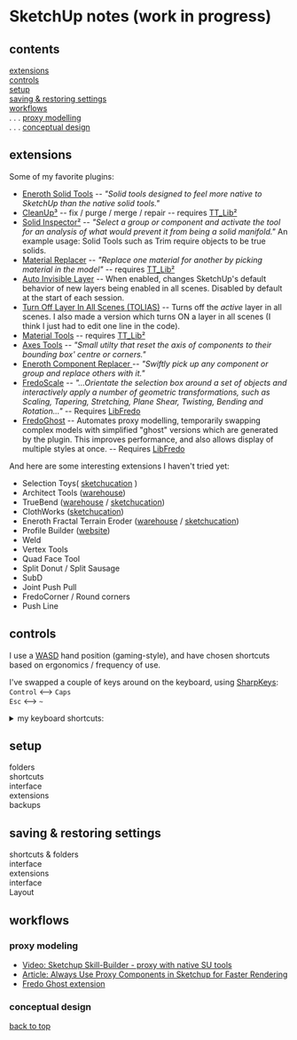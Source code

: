 
# SketchUp notes (work in progress)

## contents

[extensions](#extensions) \
[controls](#controls) \
[setup](#setup) \
[saving & restoring settings](#saving--restoring-settings) \
[workflows](#workflows) \
. . . [proxy modelling](#proxy-modelling) \
. . . [conceptual design](#conceptual-design)

## extensions

Some of my favorite plugins:  

- [Eneroth Solid Tools](https://extensions.sketchup.com/pl/content/eneroth-solid-tools) -- _"Solid tools designed to feel more native to SketchUp than the native solid tools."_
- [CleanUp³](https://extensions.sketchup.com/en/content/cleanup%C2%B3) -- fix / purge / merge / repair -- requires [TT\_Lib²](https://extensions.sketchup.com/content/tt_lib%C2%B2)
- [Solid Inspector²](https://extensions.sketchup.com/en/content/solid-inspector%C2%B2) -- _"Select a group or component and activate the tool for an analysis of what would prevent it from being a solid manifold."_ An example usage: Solid Tools such as Trim require objects to be true solids.
- [Material Replacer](https://extensions.sketchup.com/en/content/material-replacer) -- _"Replace one material for another by picking material in the model"_ -- requires [TT\_Lib²](https://extensions.sketchup.com/content/tt_lib%C2%B2)
- [Auto Invisible Layer](https://extensions.sketchup.com/en/content/auto-invisible-layer) \-- When enabled, changes SketchUp's default behavior of new layers being enabled in all scenes.  Disabled by default at the start of each session.
- [Turn Off Layer In All Scenes (TOLIAS)](https://sketchucation.com/forums/viewtopic.php?f=80&t=66243) --  Turns off the _active_ layer in all scenes.  I also made a version which turns ON a layer in all scenes (I think I just had to edit one line in the code).
- [Material Tools](https://extensions.sketchup.com/en/content/material-tools) -- requires [TT\_Lib²](https://extensions.sketchup.com/content/tt_lib%C2%B2)
- [Axes Tools](https://extensions.sketchup.com/en/content/axes-tools) -- _"Small utilty that reset the axis of components to their bounding box' centre or corners."_
- [Eneroth Component Replacer ](https://extensions.sketchup.com/en/content/eneroth-component-replacer) -- _"Swiftly pick up any component or group and replace others with it."_
- [FredoScale](https://extensions.sketchup.com/en/content/fredoscale) _-- "...Orientate the selection box around a set of objects and interactively apply a number of geometric transformations, such as Scaling, Tapering, Stretching, Plane Shear, Twisting, Bending and Rotation..."_ -- Requires [LibFredo](https://extensions.sketchup.com/en/content/libfredo6)
- [FredoGhost](https://sketchucation.com/plugin/2191-fredoghost) -- Automates proxy modelling, temporarily swapping complex models with simplified "ghost" versions which are generated by the plugin. This improves performance, and also allows display of multiple styles at once. -- Requires [LibFredo](https://extensions.sketchup.com/en/content/libfredo6)

And here are some interesting extensions I haven't tried yet:  

- Selection Toys( [sketchucation](https://sketchucation.com/plugin/738-tt_selection_toys) )
- Architect Tools ([warehouse](https://extensions.sketchup.com/extension/0e2b5a47-add9-47c7-894b-9be1e046cfba/architect-tools))
- TrueBend ([warehouse](https://extensions.sketchup.com/extension/c9135b56-4492-449e-ac63-8c26b734ba39/truebend) / [sketchucation](https://sketchucation.com/pluginstore?pln=tt_truebend))
- ClothWorks ([sketchucation](https://sketchucation.com/plugin/2053-clothworks))
- Eneroth Fractal Terrain Eroder ([warehouse](https://extensions.sketchup.com/extension/a609a3c3-4066-42b9-98aa-9d4ecdb19287/eneroth-fractal-terrain-eroder) / [sketchucation](https://sketchucation.com/plugin/720-ene_fractalterrain_v1-0-0_2))
- Profile Builder ([website](https://profilebuilder4sketchup.com/))
- Weld
- Vertex Tools
- Quad Face Tool
- Split Donut / Split Sausage
- SubD
- Joint Push Pull
- FredoCorner / Round corners
- Push Line

## controls
I use a [WASD][WASD] hand position (gaming-style), and have chosen shortcuts based on ergonomics / frequency of use.

I've swapped a couple of keys around on the keyboard, using [SharpKeys]: \
`Control` <--> `Caps` \
`Esc` <--> `~`
  
<details>
  <summary>my keyboard shortcuts:</summary>
  
command     | key binding
------------|------------
space       | Selection tool
V           | Move
C           | Line
D           | Push/Pull
Q           | Rotate
S           | Scale
R           | Rectangle
shift-C     | Circle
shift-R     | Offset
B           | Paint Bucket (hold ALT to sample material)
shift-E     | Eraser
Z           | Undo
shift-Z     | Redo
shift-V     | Paste in Place
W           | Make Group
shift-W     | Make Component
ctrl-R      | Make Unique
A           | Hide Rest of Model
shift-Q     | Update Scene
shift-T     | Trim (Eneroth Solid Tools)
alt-Z       | Zoom Extents
E           | UI - Toggle Entity Info (I use a loose tray window for Entity Info)
alt-A       | UI - Show Outliner Tab
alt-S       | UI - Show Layers Tab
alt-D       | UI - Show Scenes Tab
  
</details>

## setup
folders \
shortcuts \
interface \
extensions \
backups

## saving & restoring settings
shortcuts & folders \
interface \
extensions \
interface \
Layout

## workflows

### proxy modeling

- [Video: Sketchup Skill-Builder - proxy with native SU tools](https://youtu.be/2VZj-odqx68)
- [Article: Always Use Proxy Components in Sketchup for Faster Rendering](http://sketchup-ur-space.com/2017/dec/always-use-proxy-components-in-sketchup-for-faster-rendering.html)
- [Fredo Ghost extension](https://sketchucation.com/plugin/2191-fredoghost)

### conceptual design

[back to top](#sketchup-notes)

[WASD]: https://raw.githubusercontent.com/bubbavox/notes_public/master/assets/WASD.jpg
[SharpKeys]: https://www.randyrants.com/category/sharpkeys/


